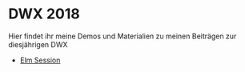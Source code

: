 # DWX 2018

Hier findet ihr meine Demos und Materialien zu meinen Beiträgen zur diesjährigen DWX

- [Elm Session](./ElmSession/README.md)
